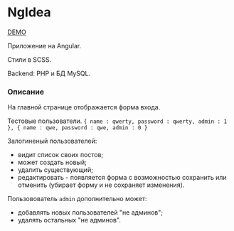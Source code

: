 # NgIdea

[DEMO](http://ng-idea.irustam.ru/)

Приложение на Angular.

Стили в SCSS.

Backend: PHP и БД MySQL.

### Описание
На главной странице отображается форма входа.

Тестовые пользователи.
`{
  name : qwerty,
  password : qwerty,
  admin : 1
},
{
  name : qwe,
  password : qwe,
  admin : 0
}`

Залогиненый пользователей:
- видит список своих постов;
- может создать новый;
- удалить существующий;
- редактировать - появляется форма с возможностью сохранить или отменить (убирает форму и не сохраняет изменения).

Пользовователь `admin` дополнительно может:
- добавлять новых пользователей "не админов";
- удалять остальных "не админов".
